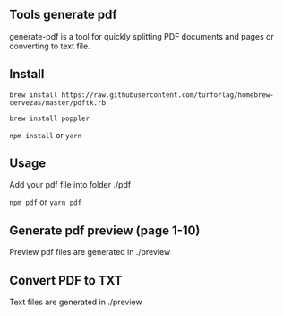 ## Tools generate pdf 

generate-pdf is a tool for quickly splitting PDF documents and pages or converting to text file.

## Install

`brew install https://raw.githubusercontent.com/turforlag/homebrew-cervezas/master/pdftk.rb`

`brew install poppler`

`npm install` or `yarn` 

## Usage

Add your pdf file into folder ./pdf

`npm pdf` or `yarn pdf`


## Generate pdf preview (page 1-10)

Preview pdf files are generated in ./preview

## Convert PDF to TXT

Text files are generated in ./preview

